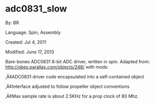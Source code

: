 # adc0831_slow

By: BR

Language: Spin, Assembly

Created: Jul 4, 2011

Modified: June 17, 2013

Bare-bones ADC0831 8-bit ADC driver, written in spin. Adapted from: http://obex.parallax.com/objects/248/ with mods:

‚Ä¢ADC0831 driver code encapsulated into a self-contained object

‚Ä¢Interface adjusted to follow propeller object conventions 

‚Ä¢Max sample rate is about 2.5KHz for a prop clock of 80 Mhz.
